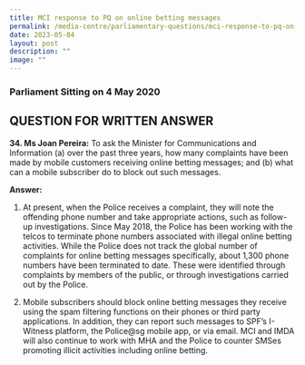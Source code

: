 ```yaml
---
title: MCI response to PQ on online betting messages
permalink: /media-centre/parliamentary-questions/mci-response-to-pq-on-online-betting-messages/
date: 2023-05-04
layout: post
description: ""
image: ""
---
```

### Parliament Sitting on 4 May 2020

QUESTION FOR WRITTEN ANSWER
---------------------------

**34. Ms Joan Pereira:** To ask the Minister for Communications and Information (a) over the past three years, how many complaints have been made by mobile customers receiving online betting messages; and (b) what can a mobile subscriber do to block out such messages.  
  
**Answer:**  
  
1. At present, when the Police receives a complaint, they will note the offending phone number and take appropriate actions, such as follow-up investigations. Since May 2018, the Police has been working with the telcos to terminate phone numbers associated with illegal online betting activities. While the Police does not track the global number of complaints for online betting messages specifically, about 1,300 phone numbers have been terminated to date. These were identified through complaints by members of the public, or through investigations carried out by the Police.    
  
2. Mobile subscribers should block online betting messages they receive using the spam filtering functions on their phones or third party applications. In addition, they can report such messages to SPF’s I-Witness platform, the Police@sg mobile app, or via email. MCI and IMDA will also continue to work with MHA and the Police to counter SMSes promoting illicit activities including online betting.